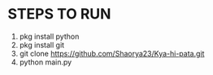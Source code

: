# STEPS TO RUN
1. pkg install python
2. pkg install git
3. git clone https://github.com/Shaorya23/Kya-hi-pata.git
4. python main.py

